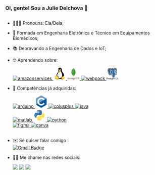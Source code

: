 ### Oi, gente! Sou a Julie Delchova 👋
  ##
- 👩🏼‍🦰 Pronouns: Ela/Dela;
  
- 🦾 Formada em Engenharia Eletrônica e Técnico em Equipamentos Biomédicos;
  
- 📚 Debravando a Engenharia de Dados e IoT;
  
- 🤓 Aprendendo sobre:<br>

  <a href="https://aws.amazon.com" target="_blank" rel="noreferrer"> <img src="https://download.logo.wine/logo/Amazon_Web_Services/Amazon_Web_Services-Logo.wine.png" alt="amazonservices" width="auto" height="40"/> </a>
  <a href="https://www.linux.org/" target="_blank" rel="noreferrer"> <img src="https://raw.githubusercontent.com/devicons/devicon/master/icons/linux/linux-original.svg" alt="linux" width="40" height="40"/> </a> 
  <a href="https://www.mongodb.com/" target="_blank" rel="noreferrer"> <img src="https://raw.githubusercontent.com/devicons/devicon/master/icons/mongodb/mongodb-original-wordmark.svg" alt="mongodb" width="40" height="40"/> </a>
  <a href="https://www.mysql.com/" target="_blank" rel="noreferrer"> <img src="https://dq-marketing-site.s3.amazonaws.com/png/sql.png" alt="webpack" width="auto" height="40"/> </a>
  <a href="https://www.postgresql.org" target="_blank" rel="noreferrer"> <img src="https://raw.githubusercontent.com/devicons/devicon/master/icons/postgresql/postgresql-original-wordmark.svg" alt="postgresql" width="40" height="40"/> </a>

- 🤖 Competências já adquiridas:<br>
  
  <a href="https://www.arduino.cc/" target="_blank" rel="noreferrer"> <img src="https://cdn.worldvectorlogo.com/logos/arduino-1.svg" alt="arduino" width="40" height="40"/> </a> 
 <a href="https://www.cprogramming.com/" target="_blank" rel="noreferrer"> <img src="https://raw.githubusercontent.com/devicons/devicon/master/icons/c/c-original.svg" alt="c" width="40" height="40"/> </a>
 <a href="https://www.cprogramming.com/" target="_blank" rel="noreferrer"> <img src="https://cdn.jsdelivr.net/gh/devicons/devicon/icons/cplusplus/cplusplus-original.svg" alt="cplusplus" width="40" height="40"/> </a>
<a href="https://www.java.com/pt-BR/" target="_blank" rel="noreferrer"> <img src= "https://cdn.jsdelivr.net/gh/devicons/devicon/icons/java/java-original-wordmark.svg" alt="java" width="40" height="40"/> </a>   
 <a href="https://www.mathworks.com/" target="_blank" rel="noreferrer"> <img src="https://upload.wikimedia.org/wikipedia/commons/2/21/Matlab_Logo.png" alt="matlab" width="40" height="40"/> </a> 
 <a href="https://www.python.org" target="_blank" rel="noreferrer"> <img src="https://raw.githubusercontent.com/devicons/devicon/master/icons/python/python-original.svg" alt="python" width="40" height="40"/> </a> 
 <a href="https://www.latex-project.org/" target="_blank" rel="noreferrer"> <img src="https://upload.wikimedia.org/wikipedia/commons/thumb/9/92/LaTeX_logo.svg/2560px-LaTeX_logo.svg.png" alt="python" width="auto" height="40"/> </a><br>
<a href="https://www.figma.com/" target="_blank" rel="noreferrer"> <img src="https://cdn.jsdelivr.net/gh/devicons/devicon/icons/figma/figma-original.svg" alt="figma" width="40" height="40"/> </a>
<a href="https://www.canva.com/" target="_blank" rel="noreferrer"> <img src= "https://cdn.jsdelivr.net/gh/devicons/devicon/icons/canva/canva-original.svg" alt="canva" width="40" height="40"/> </a>



  ##
- ✉️ Se quiser falar comigo :<br>
[![Gmail Badge](https://img.shields.io/badge/-Gmail-c14438?style=flat&logo=Gmail&logoColor=white&link=mailto:juliedelchova@gmail.com)](mailto:juliedelchova@gmail.com)

- 🖖🏼 Me chame nas redes sociais: 
  
  <div> 
    <a href="https://www.youtube.com/channel/UCt6LpaW9TvobkrIQRQYKuvA" target="_blank"><img src="https://img.shields.io/badge/YouTube-FF0000?style=for-the-badge&logo=youtube&logoColor=white" target="_blank"></a>
    <a href="https://instagram.com/juliedelchova" target="_blank"><img src="https://img.shields.io/badge/-Instagram-%23E4405F?style=for-the-badge&logo=instagram&logoColor=white" target="_blank"></a>
    <a href="https://www.linkedin.com/in/delchova" target="_blank"><img src="https://img.shields.io/badge/-LinkedIn-%230077B5?style=for-the-badge&logo=linkedin&logoColor=white" target="_blank"></a> 

 
</div>




<!--
**JulieDelchova/JulieDelchova** is a ✨ _special_ ✨ repository because its `README.md` (this file) appears on your GitHub profile.

Here are some ideas to get you started:

- 🔭 I’m currently working on ...
- 🌱 I’m currently learning ...
- 👯 I’m looking to collaborate on ...
- 🤔 I’m looking for help with ...
- 💬 Ask me about ...
- 📫 How to reach me: ...
- 😄 Pronouns: ...
- ⚡ Fun fact: ...
-->
